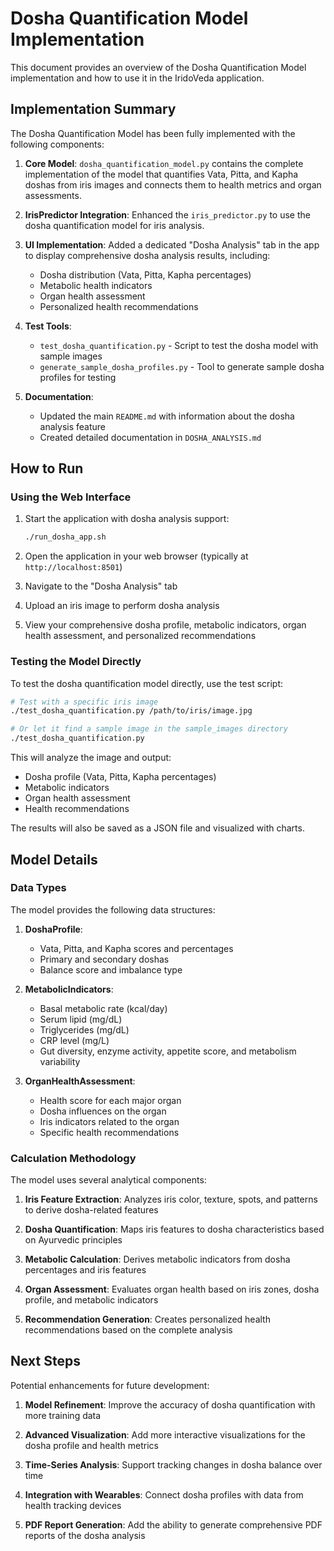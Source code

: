 # Dosha Quantification Model Implementation

This document provides an overview of the Dosha Quantification Model implementation and how to use it in the IridoVeda application.

## Implementation Summary

The Dosha Quantification Model has been fully implemented with the following components:

1. **Core Model**: `dosha_quantification_model.py` contains the complete implementation of the model that quantifies Vata, Pitta, and Kapha doshas from iris images and connects them to health metrics and organ assessments.

2. **IrisPredictor Integration**: Enhanced the `iris_predictor.py` to use the dosha quantification model for iris analysis.

3. **UI Implementation**: Added a dedicated "Dosha Analysis" tab in the app to display comprehensive dosha analysis results, including:
   - Dosha distribution (Vata, Pitta, Kapha percentages)
   - Metabolic health indicators
   - Organ health assessment
   - Personalized health recommendations

4. **Test Tools**:
   - `test_dosha_quantification.py` - Script to test the dosha model with sample images
   - `generate_sample_dosha_profiles.py` - Tool to generate sample dosha profiles for testing

5. **Documentation**:
   - Updated the main `README.md` with information about the dosha analysis feature
   - Created detailed documentation in `DOSHA_ANALYSIS.md`

## How to Run

### Using the Web Interface

1. Start the application with dosha analysis support:
   ```bash
   ./run_dosha_app.sh
   ```

2. Open the application in your web browser (typically at `http://localhost:8501`)

3. Navigate to the "Dosha Analysis" tab

4. Upload an iris image to perform dosha analysis

5. View your comprehensive dosha profile, metabolic indicators, organ health assessment, and personalized recommendations

### Testing the Model Directly

To test the dosha quantification model directly, use the test script:

```bash
# Test with a specific iris image
./test_dosha_quantification.py /path/to/iris/image.jpg

# Or let it find a sample image in the sample_images directory
./test_dosha_quantification.py
```

This will analyze the image and output:
- Dosha profile (Vata, Pitta, Kapha percentages)
- Metabolic indicators
- Organ health assessment
- Health recommendations

The results will also be saved as a JSON file and visualized with charts.

## Model Details

### Data Types

The model provides the following data structures:

1. **DoshaProfile**:
   - Vata, Pitta, and Kapha scores and percentages
   - Primary and secondary doshas
   - Balance score and imbalance type

2. **MetabolicIndicators**:
   - Basal metabolic rate (kcal/day)
   - Serum lipid (mg/dL)
   - Triglycerides (mg/dL)
   - CRP level (mg/L)
   - Gut diversity, enzyme activity, appetite score, and metabolism variability

3. **OrganHealthAssessment**:
   - Health score for each major organ
   - Dosha influences on the organ
   - Iris indicators related to the organ
   - Specific health recommendations

### Calculation Methodology

The model uses several analytical components:

1. **Iris Feature Extraction**: Analyzes iris color, texture, spots, and patterns to derive dosha-related features

2. **Dosha Quantification**: Maps iris features to dosha characteristics based on Ayurvedic principles

3. **Metabolic Calculation**: Derives metabolic indicators from dosha percentages and iris features

4. **Organ Assessment**: Evaluates organ health based on iris zones, dosha profile, and metabolic indicators

5. **Recommendation Generation**: Creates personalized health recommendations based on the complete analysis

## Next Steps

Potential enhancements for future development:

1. **Model Refinement**: Improve the accuracy of dosha quantification with more training data

2. **Advanced Visualization**: Add more interactive visualizations for the dosha profile and health metrics

3. **Time-Series Analysis**: Support tracking changes in dosha balance over time

4. **Integration with Wearables**: Connect dosha profiles with data from health tracking devices

5. **PDF Report Generation**: Add the ability to generate comprehensive PDF reports of the dosha analysis
